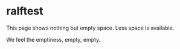 # ralftest

This page shows nothing but empty space.
Less space is available.

We feel the emptiness, empty, empty.
